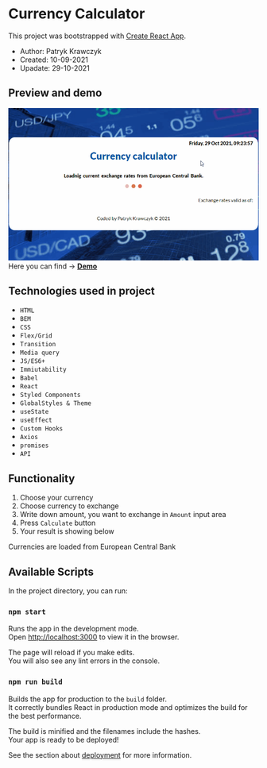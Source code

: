 # Currency Calculator

This project was bootstrapped with [Create React App](https://github.com/facebook/create-react-app).

- Author: Patryk Krawczyk
- Created: 10-09-2021
- Upadate: 29-10-2021

## Preview and demo

![gif](currency-calculator.gif)
Here you can find -> [**Demo**](https://patrick36212.github.io/react-currency-calculator/)

## Technologies used in project

- `HTML`
- `BEM`
- `CSS`
- `Flex/Grid`
- `Transition`
- `Media query`
- `JS/ES6+`
- `Immiutability`
- `Babel`
- `React`
- `Styled Components`
- `GlobalStyles & Theme`
- `useState`
- `useEffect`
- `Custom Hooks`
- `Axios`
- `promises`
- `API`

## Functionality

1. Choose your currency
2. Choose currency to exchange
3. Write down amount, you want to exchange in `Amount` input area
4. Press `Calculate` button
5. Your result is showing below

Currencies are loaded from European Central Bank
   
## Available Scripts

In the project directory, you can run:

### `npm start`

Runs the app in the development mode.\
Open [http://localhost:3000](http://localhost:3000) to view it in the browser.

The page will reload if you make edits.\
You will also see any lint errors in the console.

### `npm run build`

Builds the app for production to the `build` folder.\
It correctly bundles React in production mode and optimizes the build for the best performance.

The build is minified and the filenames include the hashes.\
Your app is ready to be deployed!

See the section about [deployment](https://facebook.github.io/create-react-app/docs/deployment) for more information.

